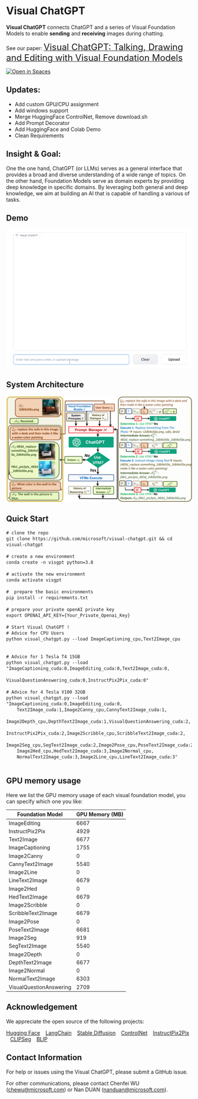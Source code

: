 # Visual ChatGPT 

**Visual ChatGPT** connects ChatGPT and a series of Visual Foundation Models to enable **sending** and **receiving** images during chatting.

See our paper: [<font size=5>Visual ChatGPT: Talking, Drawing and Editing with Visual Foundation Models</font>](https://arxiv.org/abs/2303.04671)

<a src="https://img.shields.io/badge/%F0%9F%A4%97-Open%20in%20Spaces-blue" href="https://huggingface.co/spaces/microsoft/visual_chatgpt">
    <img src="https://img.shields.io/badge/%F0%9F%A4%97-Open%20in%20Spaces-blue" alt="Open in Spaces">
</a>


## Updates:

- Add custom GPU/CPU assignment
- Add windows support
- Merge HuggingFace ControlNet, Remove download.sh
- Add Prompt Decorator
- Add HuggingFace and Colab Demo
- Clean Requirements


## Insight & Goal:
One the one hand, ChatGPT (or LLMs) serves as a general interface that provides a broad and diverse understanding of a
wide range of topics. On the other hand, Foundation Models serve as domain experts by providing deep knowledge in specific domains.
By leveraging both general and deep knowledge, we aim at building an AI that is capable of handling a various of tasks.


## Demo 
<img src="./assets/demo_short.gif" width="750">

##  System Architecture 

 
<p align="center"><img src="./assets/figure.jpg" alt="Logo"></p>


## Quick Start

```
# clone the repo
git clone https://github.com/microsoft/visual-chatgpt.git && cd visual-chatgpt

# create a new environment
conda create -n visgpt python=3.8

# activate the new environment
conda activate visgpt

#  prepare the basic environments
pip install -r requirements.txt

# prepare your private openAI private key
export OPENAI_API_KEY={Your_Private_Openai_Key}

# Start Visual ChatGPT !
# Advice for CPU Users
python visual_chatgpt.py --load ImageCaptioning_cpu,Text2Image_cpu
    
    
# Advice for 1 Tesla T4 15GB                         
python visual_chatgpt.py --load "ImageCaptioning_cuda:0,ImageEditing_cuda:0,Text2Image_cuda:0,
                                VisualQuestionAnswering_cuda:0,InstructPix2Pix_cuda:0"
                                
# Advice for 4 Tesla V100 32GB                            
python visual_chatgpt.py --load "ImageCaptioning_cuda:0,ImageEditing_cuda:0,
    Text2Image_cuda:1,Image2Canny_cpu,CannyText2Image_cuda:1,
    Image2Depth_cpu,DepthText2Image_cuda:1,VisualQuestionAnswering_cuda:2,
    InstructPix2Pix_cuda:2,Image2Scribble_cpu,ScribbleText2Image_cuda:2,
    Image2Seg_cpu,SegText2Image_cuda:2,Image2Pose_cpu,PoseText2Image_cuda:2,
    Image2Hed_cpu,HedText2Image_cuda:3,Image2Normal_cpu,
    NormalText2Image_cuda:3,Image2Line_cpu,LineText2Image_cuda:3"
                             
```

## GPU memory usage
Here we list the GPU memory usage of each visual foundation model, you can specify which one you like:

| Foundation Model        | GPU Memory (MB) |
|------------------------|-------------------|
| ImageEditing           | 6667              |
| InstructPix2Pix        | 4929              |
| Text2Image             | 6677              |
| ImageCaptioning        | 1755              |
| Image2Canny            | 0                 |
| CannyText2Image        | 5540              |
| Image2Line             | 0                 |
| LineText2Image         | 6679              |
| Image2Hed              | 0                 |
| HedText2Image          | 6679              |
| Image2Scribble         | 0                 |
| ScribbleText2Image     | 6679              |
| Image2Pose             | 0                 |
| PoseText2Image         | 6681              |
| Image2Seg              | 919               |
| SegText2Image          | 5540              |
| Image2Depth            | 0                 |
| DepthText2Image        | 6677              |
| Image2Normal           | 0                 |
| NormalText2Image       | 6303              |
| VisualQuestionAnswering| 2709              |

## Acknowledgement
We appreciate the open source of the following projects:

[Hugging Face](https://github.com/huggingface) &#8194;
[LangChain](https://github.com/hwchase17/langchain) &#8194;
[Stable Diffusion](https://github.com/CompVis/stable-diffusion) &#8194; 
[ControlNet](https://github.com/lllyasviel/ControlNet) &#8194; 
[InstructPix2Pix](https://github.com/timothybrooks/instruct-pix2pix) &#8194; 
[CLIPSeg](https://github.com/timojl/clipseg) &#8194;
[BLIP](https://github.com/salesforce/BLIP) &#8194;

## Contact Information
For help or issues using the Visual ChatGPT, please submit a GitHub issue.

For other communications, please contact Chenfei WU (chewu@microsoft.com) or Nan DUAN (nanduan@microsoft.com).